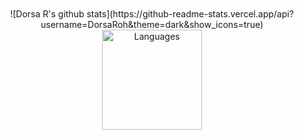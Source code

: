 
<div align = "center">
<br/><br/>
![Dorsa R's github stats](https://github-readme-stats.vercel.app/api?username=DorsaRoh&theme=dark&show_icons=true)
<img height="160px" src="https://github-readme-stats-eight-theta.vercel.app/api/top-langs/?username=DorsaRoh&layout=compact&langs_count=8&theme=algolia" alt="Languages"/>
</div>
